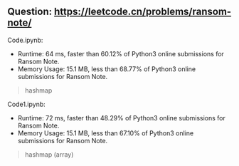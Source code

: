 ## Question: https://leetcode.cn/problems/ransom-note/

Code.ipynb:
* Runtime: 64 ms, faster than 60.12% of Python3 online submissions for Ransom Note.
* Memory Usage: 15.1 MB, less than 68.77% of Python3 online submissions for Ransom Note.
> hashmap

Code1.ipynb:
* Runtime: 72 ms, faster than 48.29% of Python3 online submissions for Ransom Note.
* Memory Usage: 15.1 MB, less than 67.10% of Python3 online submissions for Ransom Note.
> hashmap (array)

